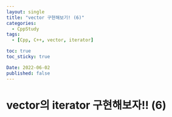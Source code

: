 ```yaml
---
layout: single
title: "vector 구현해보기! (6)"
categories:
  - CppStudy
tags:
  - [Cpp, C++, vector, iterator]

toc: true
toc_sticky: true

Date: 2022-06-02
published: false
---
```


# vector의 iterator 구현해보자!! (6)

